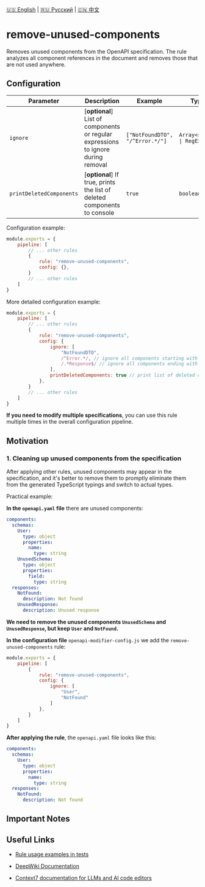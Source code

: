 [🇺🇸 English](./README.md) | [🇷🇺 Русский](./README-ru.md)  | [🇨🇳 中文](./README-zh.md)

# remove-unused-components

Removes unused components from the OpenAPI specification. The rule analyzes all component references in the document and removes those that are not used anywhere.



## Configuration

| Parameter    | Description                          | Example            | Type              | Default |
| -------- |-----------------------------------|-------------------|------------------------|-----------|
| `ignore`  | [**optional**] List of components or regular expressions to ignore during removal | `["NotFoundDTO", "/^Error.*/"]` | `Array<string \| RegExp>` | `[]` |
| `printDeletedComponents` | [**optional**] If true, prints the list of deleted components to console | `true` | `boolean` | `false` |

Configuration example:

```js
module.exports = {
    pipeline: [
        // ... other rules
        {
            rule: "remove-unused-components",
            config: {},
        }
        // ... other rules
    ]
}
```

More detailed configuration example:

```js
module.exports = {
    pipeline: [
        // ... other rules
        {
            rule: "remove-unused-components",
            config: {
                ignore: [
                    "NotFoundDTO",
                    /^Error.*/, // ignore all components starting with Error
                    /.*Response$/ // ignore all components ending with Response
                ],
                printDeletedComponents: true // print list of deleted components to console
            },
        }
        // ... other rules
    ]
} 
```

**If you need to modify multiple specifications**, you can use this rule multiple times in the overall configuration pipeline.

## Motivation

<a name="custom_anchor_motivation_1"></a>
### 1. Cleaning up unused components from the specification

After applying other rules, unused components may appear in the specification, and it's better to remove them to promptly eliminate them from the generated TypeScript typings and switch to actual types.

Practical example:

**In the `openapi.yaml` file** there are unused components:

```yaml
components:
  schemas:
    User:
      type: object
      properties:
        name:
          type: string
    UnusedSchema:
      type: object
      properties:
        field:
          type: string
  responses:
    NotFound:
      description: Not found
    UnusedResponse:
      description: Unused response
```

**We need to remove the unused components `UnusedSchema` and `UnusedResponse`, but keep `User` and `NotFound`.**

**In the configuration file** `openapi-modifier-config.js` we add the `remove-unused-components` rule:

```js
module.exports = {
    pipeline: [
        {
            rule: "remove-unused-components",
            config: {
                ignore: [
                    "User",
                    "NotFound"
                ]
            },
        }
    ]
}
```

**After applying the rule**, the `openapi.yaml` file looks like this:

```yaml
components:
  schemas:
    User:
      type: object
      properties:
        name:
          type: string
  responses:
    NotFound:
      description: Not found
```

## Important Notes



## Useful Links

- [Rule usage examples in tests](./index.test.ts)  

- [DeepWiki Documentation](https://deepwiki.com/itwillwork/openapi-modifier)
- [Context7 documentation for LLMs and AI code editors](https://context7.com/itwillwork/openapi-modifier)